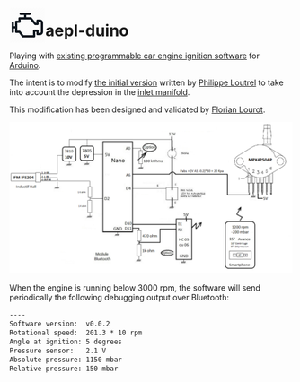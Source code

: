 [<img src="https://github.com/AurelienLourot/aepl-duino/raw/master/pics/thirdparty/engine-automobile-vehicle-car-panel-automotive-512.png" align="left" width="64" height="64">](https://github.com/AurelienLourot/aepl-duino)

# aepl-duino

Playing with
[existing programmable car engine ignition software](http://a110a.free.fr/SPIP172/article.php3?id_article=142)
for [Arduino](https://www.arduino.cc/).

The intent is to modify
[the initial version](http://a110a.free.fr/SPIP172/IMG/txt/Aepl-Duino_11_10_18.txt) written by
[Philippe Loutrel](http://a110a.free.fr/SPIP172/auteur.php3?id_auteur=1) to take into account the
depression in the [inlet manifold](https://en.wikipedia.org/wiki/Inlet_manifold).

This modification has been designed and validated by
[Florian Lourot](https://www.linkedin.com/in/florian-lourot-3a7423a5).

![scheme](pics/scheme.png)

When the engine is running below 3000 rpm, the software will send periodically the following
debugging output over Bluetooth:

```
----
Software version:  v0.0.2
Rotational speed:  201.3 * 10 rpm
Angle at ignition: 5 degrees
Pressure sensor:   2.1 V
Absolute pressure: 1150 mbar
Relative pressure: 150 mbar
```
